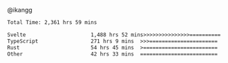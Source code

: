 @ikangg
<!--START_SECTION:waka-->

```txt
Total Time: 2,361 hrs 59 mins

Svelte                     1,488 hrs 52 mins>>>>>>>>>>>>>>>==========   61.92 %
TypeScript                 271 hrs 9 mins  >>>======================   11.28 %
Rust                       54 hrs 45 mins  >========================   02.28 %
Other                      42 hrs 33 mins  =========================   01.77 %
```

<!--END_SECTION:waka-->
